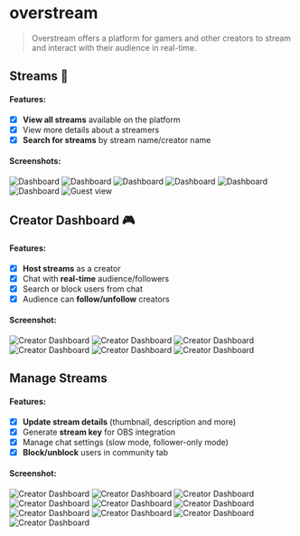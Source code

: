 # overstream
> Overstream offers a platform for gamers and other creators to stream and interact with their audience in real-time.

## Streams 🎥

#### Features:

- [x] **View all streams** available on the platform
- [x] View more details about a streamers
- [x] **Search for streams** by stream name/creator name

#### Screenshots:

![Dashboard](../docs/assets/dashboard-0.png)
![Dashboard](../docs/assets/dashboard-1.png)
![Dashboard](../docs/assets/dashboard-2.png)
![Dashboard](../docs/assets/dashboard-4.png)
![Dashboard](../docs/assets/dashboard-5.png)
![Dashboard](../docs/assets/dashboard-3.png)
![Guest view](../docs/assets/guest-1.png)

## Creator Dashboard 🎮

#### Features:

- [x] **Host streams** as a creator
- [x] Chat with **real-time** audience/followers
- [x] Search or block users from chat
- [x] Audience can **follow/unfollow** creators
  
#### Screenshot:

![Creator Dashboard](../docs/assets/stream-1.png)
![Creator Dashboard](../docs/assets/stream-2.png)
![Creator Dashboard](../docs/assets/stream-4.png)
![Creator Dashboard](../docs/assets/stream-3.png)
![Creator Dashboard](../docs/assets/stream-5.png)
![Creator Dashboard](../docs/assets/stream-6.png)

## Manage Streams

#### Features:

- [x] **Update stream details** (thumbnail, description and more)
- [x] Generate **stream key** for OBS integration 
- [x] Manage chat settings (slow mode, follower-only mode)
- [x] **Block/unblock** users in community tab

#### Screenshot:

![Creator Dashboard](../docs/assets/creator-dashboard-2.png)
![Creator Dashboard](../docs/assets/creator-dashboard-3.png)
![Creator Dashboard](../docs/assets/creator-dashboard-4.png)
![Creator Dashboard](../docs/assets/key-1.png)
![Creator Dashboard](../docs/assets/key-2.png)
![Creator Dashboard](../docs/assets/key-3.png)
![Creator Dashboard](../docs/assets/manage-chat.png)
![Creator Dashboard](../docs/assets/community.png)
![Creator Dashboard](../docs/assets/block-1.png)
![Creator Dashboard](../docs/assets/unblock.png)
